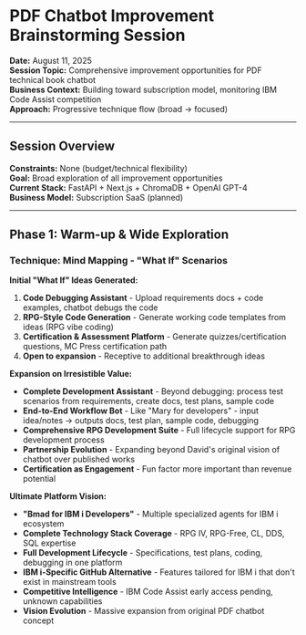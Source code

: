 # PDF Chatbot Improvement Brainstorming Session

**Date:** August 11, 2025  
**Session Topic:** Comprehensive improvement opportunities for PDF technical book chatbot  
**Business Context:** Building toward subscription model, monitoring IBM Code Assist competition  
**Approach:** Progressive technique flow (broad → focused)

---

## Session Overview

**Constraints:** None (budget/technical flexibility)  
**Goal:** Broad exploration of all improvement opportunities  
**Current Stack:** FastAPI + Next.js + ChromaDB + OpenAI GPT-4  
**Business Model:** Subscription SaaS (planned)

---

## Phase 1: Warm-up & Wide Exploration

### Technique: Mind Mapping - "What If" Scenarios

**Initial "What If" Ideas Generated:**
1. **Code Debugging Assistant** - Upload requirements docs + code examples, chatbot debugs the code
2. **RPG-Style Code Generation** - Generate working code templates from ideas (RPG vibe coding)
3. **Certification & Assessment Platform** - Generate quizzes/certification questions, MC Press certification path
4. **Open to expansion** - Receptive to additional breakthrough ideas

**Expansion on Irresistible Value:**
- **Complete Development Assistant** - Beyond debugging: process test scenarios from requirements, create docs, test plans, sample code
- **End-to-End Workflow Bot** - Like "Mary for developers" - input idea/notes → outputs docs, test plan, sample code, debugging
- **Comprehensive RPG Development Suite** - Full lifecycle support for RPG development process
- **Partnership Evolution** - Expanding beyond David's original vision of chatbot over published works
- **Certification as Engagement** - Fun factor more important than revenue potential

**Ultimate Platform Vision:**
- **"Bmad for IBM i Developers"** - Multiple specialized agents for IBM i ecosystem
- **Complete Technology Stack Coverage** - RPG IV, RPG-Free, CL, DDS, SQL expertise
- **Full Development Lifecycle** - Specifications, test plans, coding, debugging in one platform
- **IBM i-Specific GitHub Alternative** - Features tailored for IBM i that don't exist in mainstream tools
- **Competitive Intelligence** - IBM Code Assist early access pending, unknown capabilities
- **Vision Evolution** - Massive expansion from original PDF chatbot concept
